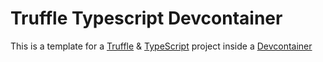 # Truffle Typescript Devcontainer

This is a template for a [Truffle](https://trufflesuite.com/) & [TypeScript](https://www.typescriptlang.org/) project inside a [Devcontainer](https://code.visualstudio.com/docs/remote/containers)
